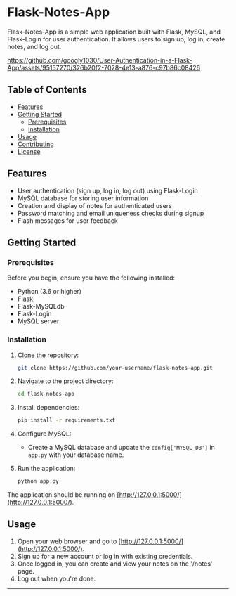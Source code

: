 # Flask-Notes-App

Flask-Notes-App is a simple web application built with Flask, MySQL, and Flask-Login for user authentication. It allows users to sign up, log in, create notes, and log out.



https://github.com/googly1030/User-Authentication-in-a-Flask-App/assets/95157270/326b20f2-7028-4e13-a876-c97b86c08426



## Table of Contents

- [Features](#features)
- [Getting Started](#getting-started)
  - [Prerequisites](#prerequisites)
  - [Installation](#installation)
- [Usage](#usage)
- [Contributing](#contributing)
- [License](#license)

## Features

- User authentication (sign up, log in, log out) using Flask-Login
- MySQL database for storing user information
- Creation and display of notes for authenticated users
- Password matching and email uniqueness checks during signup
- Flash messages for user feedback

## Getting Started

### Prerequisites

Before you begin, ensure you have the following installed:

- Python (3.6 or higher)
- Flask
- Flask-MySQLdb
- Flask-Login
- MySQL server

### Installation

1. Clone the repository:

    ```bash
    git clone https://github.com/your-username/flask-notes-app.git
    ```

2. Navigate to the project directory:

    ```bash
    cd flask-notes-app
    ```

3. Install dependencies:

    ```bash
    pip install -r requirements.txt
    ```

4. Configure MySQL:

    - Create a MySQL database and update the `config['MYSQL_DB']` in `app.py` with your database name.

5. Run the application:

    ```bash
    python app.py
    ```

The application should be running on [http://127.0.0.1:5000/](http://127.0.0.1:5000/).

## Usage

1. Open your web browser and go to [http://127.0.0.1:5000/](http://127.0.0.1:5000/).
2. Sign up for a new account or log in with existing credentials.
3. Once logged in, you can create and view your notes on the '/notes' page.
4. Log out when you're done.


---

